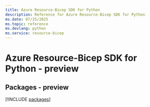 ```yaml
---
title: Azure Resource-Bicep SDK for Python
description: Reference for Azure Resource-Bicep SDK for Python
ms.date: 07/25/2025
ms.topic: reference
ms.devlang: python
ms.service: resource-bicep
---
```

# Azure Resource-Bicep SDK for Python - preview
## Packages - preview
[!INCLUDE [packages](resource-bicep-index.md)]